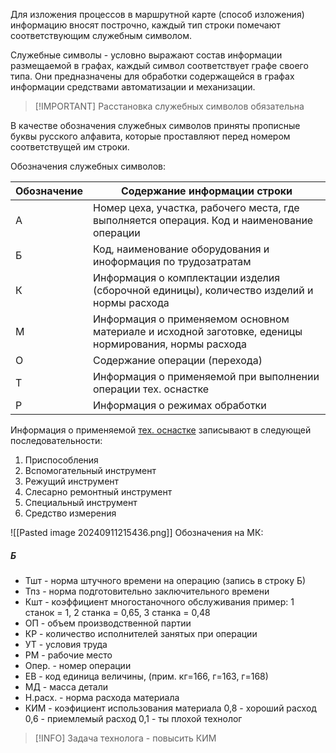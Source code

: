 Для изложения процессов в маршрутной карте (способ изложения) информацию вносят построчно, каждый тип строки помечают соответствующим служебным символом.

Служебные символы - условно выражают состав информации размещаемой в графах, каждый символ соответствует графе своего типа. Они предназначены для обработки содержащейся в графах информации средствами автоматизации и механизации.

> [!IMPORTANT] Расстановка служебных символов обязательна

В качестве обозначения служебных символов приняты прописные буквы русского алфавита, которые проставляют перед номером соответствущей им строки.

Обозначения служебных символов:

| Обозначение | Содержание информации строки                                                                          |
| ----------- | ----------------------------------------------------------------------------------------------------- |
| А           | Номер цеха, участка, рабочего места, где выполняется операция. Код и наименование операции            |
| Б           | Код, наименование оборудования и иноформация по трудозатратам                                         |
| К           | Информация о комплектации изделия (сборочной единицы), количество изделий и нормы расхода             |
| М           | Информация о применяемом основном материале и исходной заготовке, еденицы нормирования, нормы расхода |
| О           | Содержание операции (перехода)                                                                        |
| Т           | Информация о применяемой при выполнении операции тех. оснастке                                        |
| Р           | Информация о режимах обработки                                                                        |
Информация о применяемой [тех. оснастке](Технологическая%20оснастка) записывают в следующей последовательности:
1. Приспособления
2. Вспомогательный инструмент
3. Режущий инструмент
4. Слесарно ремонтный инструмент
5. Специальный инструмент
6. Средство измерения

![[Pasted image 20240911215436.png]]
Обозначения на МК:
##### Б
- Тшт - норма штучного времени на операцию (запись в строку Б)
- Тпз - норма подготовительно заключительного времени
- Кшт - коэффициент многостаночного обслуживания
	пример: 1 станок = 1, 2 станка = 0,65, 3 станка = 0,48
-  ОП - объем производственной партии
- КР - количество исполнителей занятых при операции
- УТ - условия труда
- РМ - рабочие место
- Опер. - номер операции
- ЕВ - код единица величины, (прим. кг=166, г=163, г=168)
- МД - масса детали
- Н.расх. - норма расхода материала
- КИМ - коэфициент использования материала
	0,8 - хороший расход
	0,6 - приемлемый расход
	0,1 - ты плохой технолог
> [!INFO] Задача технолога - повысить КИМ
